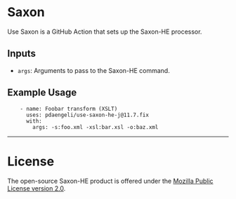 # Saxon

Use Saxon is a GitHub Action that sets up the Saxon-HE processor.

## Inputs

* `args`: Arguments to pass to the Saxon-HE command.

## Example Usage

```
    - name: Foobar transform (XSLT)
      uses: pdaengeli/use-saxon-he-j@11.7.fix
      with:
        args: -s:foo.xml -xsl:bar.xsl -o:baz.xml

```

---

# License

The open-source Saxon-HE product is offered under the [Mozilla Public License version 2.0](https://www.mozilla.org/MPL/2.0/).